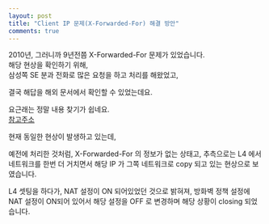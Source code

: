 ```yaml
---
layout: post
title: "Client IP 문제(X-Forwarded-For) 해결 방안"
comments: true
---
```



2010년, 그러니까 9년전쯤 X-Forwarded-For 문제가 있었습니다.  
해당 현상을 확인하기 위해,  
삼성쪽 SE 분과 전화로 많은 요청을 하고 처리를 해왔었고,

결국 해답을 해외 문서에서 확인할 수 있었는데요.  

요근래는 정말 내용 찾기가 쉽네요.  
[참고주소](https://djkeh.github.io/articles/Client-ip-over-load-balancer-and-its-access-log-kor/)

현재 동일한 현상이 발생하고 있는데,

예전에 처리한 것처럼,
X-Forwarded-For 의 정보가 없는 상태고,
추측으로는 L4 에서 네트워크를 한번 더 거치면서 해당 IP 가 그쪽 네트워크로 copy 되고 있는 현상으로 보였습니다.  

L4 셋팅을 하다가, NAT 설정이 ON 되어있었던 것으로 밝혀져,
방화벽 정책 설정에 NAT 설정이 ON되어 있어서 해당 설정을 OFF 로 변경하며 해당 상황이 closing 되었습니다.
